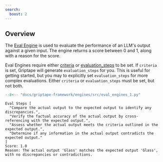 ```yaml
---
search:
  boost: 2
---
```


## Overview

The [Eval Engine](../../reference/griptape/engines/eval/index.md) is used to evaluate the performance of an LLM's output against a given input. The engine returns a score between 0 and 1, along with a reason for the score.

Eval Engines require either [criteria](../../reference/griptape/engines/eval/eval_engine.md#griptape.engines.eval.eval_engine.EvalEngine.criteria) or [evaluation_steps](../../reference/griptape/engines/eval/eval_engine.md#griptape.engines.eval.eval_engine.EvalEngine.evaluation_steps) to be set.
If `criteria` is set, Griptape will generate `evaluation_steps` for you. This is useful for getting started, but you may to explicitly set `evaluation_steps` for more complex evaluations.
Either `criteria` or `evaluation_steps` must be set, but not both.

```python
--8<-- "docs/griptape-framework/engines/src/eval_engines_1.py"
```

```
Eval Steps [
  "Compare the actual output to the expected output to identify any discrepancies.",
  "Verify the factual accuracy of the actual output by cross-referencing with the expected output.",
  "Assess whether the actual output meets the criteria outlined in the expected output.",
  "Determine if any information in the actual output contradicts the expected output."
]
Score: 1.0
Reason: The actual output 'Glass' matches the expected output 'Glass', with no discrepancies or contradictions.
```
